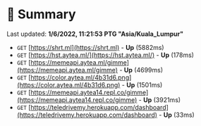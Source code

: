 # 📖 Summary
Last updated: **1/6/2022, 11:21:53 PTG "Asia/Kuala_Lumpur"**

- `GET` [https://shrt.ml](https://shrt.ml) - **Up** (5882ms)
- `GET` [https://hst.aytea.ml/](https://hst.aytea.ml/) - **Up** (178ms)
- `GET` [https://memeapi.aytea.ml/gimme](https://memeapi.aytea.ml/gimme) - **Up** (4699ms)
- `GET` [https://color.aytea.ml/4b31d6.png](https://color.aytea.ml/4b31d6.png) - **Up** (1501ms)
- `GET` [https://memeapi.aytea14.repl.co/gimme](https://memeapi.aytea14.repl.co/gimme) - **Up** (3921ms)
- `GET` [https://teledrivemy.herokuapp.com/dashboard](https://teledrivemy.herokuapp.com/dashboard) - **Up** (33ms)
